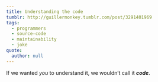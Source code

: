 ```yaml
---
title: Understanding the code
tumblr: http://guillermonkey.tumblr.com/post/3291401969
tags:
  - programmers
  - source-code
  - maintainability
  - joke
quote:
  author: null
---
```


If we wanted *you* to understand it, we wouldn’t call it ***code***.

